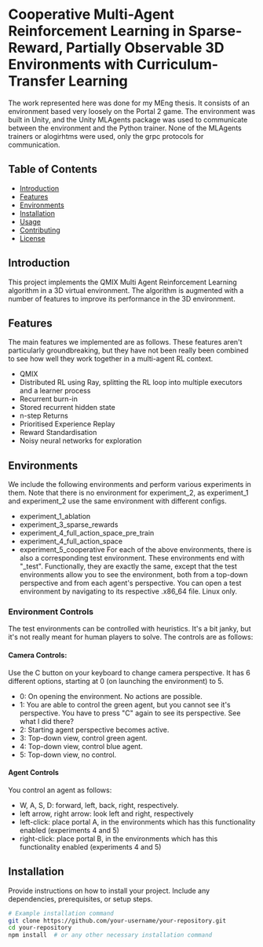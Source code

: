 # Cooperative Multi-Agent Reinforcement Learning in Sparse-Reward, Partially Observable 3D Environments with Curriculum-Transfer Learning
The work represented here was done for my MEng thesis. It consists of an environment based very loosely on the Portal 2 game. The environment was built in Unity, and the Unity MLAgents package was used to communicate between the environment and the Python trainer. None of the MLAgents trainers or alogirhtms were used, only the grpc protocols for communication.

## Table of Contents

- [Introduction](#introduction)
- [Features](#features)
- [Environments](#environments)
- [Installation](#installation)
- [Usage](#usage)
- [Contributing](#contributing)
- [License](#license)

## Introduction
This project implements the QMIX Multi Agent Reinforcement Learning algorithm in a 3D virtual environment. The algorithm is augmented with a number of features to improve its performance in the 3D environment.

## Features
The main features we implemented are as follows. These features aren't particularly groundbreaking, but they have not been really been combined to see how well they work together in a multi-agent RL context.
- QMIX
- Distributed RL using Ray, splitting the RL loop into multiple executors and a learner process
- Recurrent burn-in
- Stored recurrent hidden state
- n-step Returns
- Prioritised Experience Replay
- Reward Standardisation
- Noisy neural networks for exploration

## Environments
We include the following environments and perform various experiments in them. Note that there is no environment for experiment_2, as experiment_1 and experiment_2 use the same environment with different configs.
- experiment_1_ablation
- experiment_3_sparse_rewards
- experiment_4_full_action_space_pre_train
- experiment_4_full_action_space
- experiment_5_cooperative
For each of the above environments, there is also a corresponding test environment. These environments end with "_test". Functionally, they are exactly the same, except that the test environments allow you to see the environment, both from a top-down perspective and from each agent's perspective. You can open a test environment by navigating to its respective .x86_64 file. Linux only.

### Environment Controls
The test environments can be controlled with heuristics. It's a bit janky, but it's not really meant for human players to solve. The controls are as follows:

#### Camera Controls:
Use the C button on your keyboard to change camera perspective. It has 6 different options, starting at 0 (on launching the environment) to 5.
- 0: On opening the environment. No actions are possible.
- 1: You are able to control the green agent, but you cannot see it's perspective. You have to press "C" again to see its perspective. See what I did there?
- 2: Starting agent perspective becomes active.
- 3: Top-down view, control green agent.
- 4: Top-down view, control blue agent.
- 5: Top-down view, no control.

#### Agent Controls
You control an agent as follows:
- W, A, S, D: forward, left, back, right, respectively.
- left arrow, right arrow: look left and right, respectively
- left-click: place portal A, in the environments which has this functionality enabled (experiments 4 and 5)
- right-click: place portal B, in the environments which has this functionality enabled (experiments 4 and 5)

## Installation

Provide instructions on how to install your project. Include any dependencies, prerequisites, or setup steps.

```bash
# Example installation command
git clone https://github.com/your-username/your-repository.git
cd your-repository
npm install  # or any other necessary installation command
